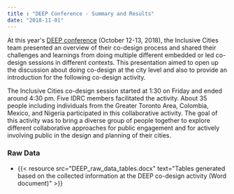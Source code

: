 ```yaml
---
title : "DEEP Conference - Summary and Results"
date: "2018-11-01"
---
```


At this year's [DEEP conference](https://deep.idrc.ocadu.ca/) (October 12-13, 2018), the Inclusive Cities team presented an overview of their co-design process and shared their challenges and learnings from doing multiple different embedded or led co-design sessions in different contexts. This presentation aimed to open up the discussion about doing co-design at the city level and also to provide an introduction for the following co-design activity.

The Inclusive Cities co-design session started at 1:30 on Friday and ended around 4:30 pm. Five IDRC members facilitated the activity. About 35 people including individuals from the Greater Toronto Area, Colombia, Mexico, and Nigeria participated in this collaborative activity. The goal of this activity was to bring a diverse group of people together to explore different collaborative approaches for public engagement and for actively involving public in the design and planning of their cities.

### Raw Data

- {{< resource src="DEEP_raw_data_tables.docx" text="Tables generated based on the collected information at the DEEP co-design activity (Word document)" >}}
